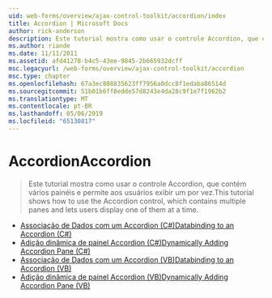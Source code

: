 ```yaml
---
uid: web-forms/overview/ajax-control-toolkit/accordion/index
title: Accordion | Microsoft Docs
author: rick-anderson
description: Este tutorial mostra como usar o controle Accordion, que contém vários painéis e permite aos usuários exibir um por vez.
ms.author: riande
ms.date: 11/11/2011
ms.assetid: afd41278-b4c5-43ee-9845-2b665932dcff
msc.legacyurl: /web-forms/overview/ajax-control-toolkit/accordion
msc.type: chapter
ms.openlocfilehash: 67a3ec808835623ff7956a0dcc8f1edaba86514d
ms.sourcegitcommit: 51b01b6ff8edde57d8243e4da28c9f1e7f1962b2
ms.translationtype: MT
ms.contentlocale: pt-BR
ms.lasthandoff: 05/06/2019
ms.locfileid: "65130817"
---
```

# <a name="accordion"></a><span data-ttu-id="79b58-103">Accordion</span><span class="sxs-lookup"><span data-stu-id="79b58-103">Accordion</span></span>

> <span data-ttu-id="79b58-104">Este tutorial mostra como usar o controle Accordion, que contém vários painéis e permite aos usuários exibir um por vez.</span><span class="sxs-lookup"><span data-stu-id="79b58-104">This tutorial shows how to use the Accordion control, which contains multiple panes and lets users display one of them at a time.</span></span>

- [<span data-ttu-id="79b58-105">Associação de Dados com um Accordion (C#)</span><span class="sxs-lookup"><span data-stu-id="79b58-105">Databinding to an Accordion (C#)</span></span>](databinding-to-an-accordion-cs.md)
- [<span data-ttu-id="79b58-106">Adição dinâmica de painel Accordion (C#)</span><span class="sxs-lookup"><span data-stu-id="79b58-106">Dynamically Adding Accordion Pane (C#)</span></span>](dynamically-adding-an-accordion-pane-cs.md)
- [<span data-ttu-id="79b58-107">Associação de Dados com um Accordion (VB)</span><span class="sxs-lookup"><span data-stu-id="79b58-107">Databinding to an Accordion (VB)</span></span>](databinding-to-an-accordion-vb.md)
- [<span data-ttu-id="79b58-108">Adição dinâmica de painel Accordion (VB)</span><span class="sxs-lookup"><span data-stu-id="79b58-108">Dynamically Adding Accordion Pane (VB)</span></span>](dynamically-adding-an-accordion-pane-vb.md)
